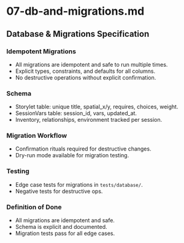 # 07-db-and-migrations.md

## Database & Migrations Specification

### Idempotent Migrations
- All migrations are idempotent and safe to run multiple times.
- Explicit types, constraints, and defaults for all columns.
- No destructive operations without explicit confirmation.

### Schema
- Storylet table: unique title, spatial_x/y, requires, choices, weight.
- SessionVars table: session_id, vars, updated_at.
- Inventory, relationships, environment tracked per session.

### Migration Workflow
- Confirmation rituals required for destructive changes.
- Dry-run mode available for migration testing.

### Testing
- Edge case tests for migrations in `tests/database/`.
- Negative tests for destructive ops.

### Definition of Done
- All migrations are idempotent and safe.
- Schema is explicit and documented.
- Migration tests pass for all edge cases.
